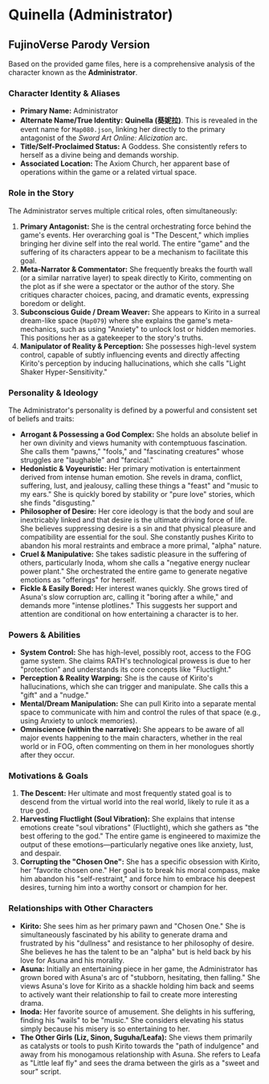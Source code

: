 # Quinella (Administrator)

## FujinoVerse Parody Version

Based on the provided game files, here is a comprehensive analysis of the character known as the **Administrator**.

### Character Identity & Aliases

*   **Primary Name:** Administrator
*   **Alternate Name/True Identity:** **Quinella (葵妮拉)**. This is revealed in the event name for `Map080.json`, linking her directly to the primary antagonist of the *Sword Art Online: Alicization* arc.
*   **Title/Self-Proclaimed Status:** A Goddess. She consistently refers to herself as a divine being and demands worship.
*   **Associated Location:** The Axiom Church, her apparent base of operations within the game or a related virtual space.

### Role in the Story

The Administrator serves multiple critical roles, often simultaneously:

1.  **Primary Antagonist:** She is the central orchestrating force behind the game's events. Her overarching goal is "The Descent," which implies bringing her divine self into the real world. The entire "game" and the suffering of its characters appear to be a mechanism to facilitate this goal.
2.  **Meta-Narrator & Commentator:** She frequently breaks the fourth wall (or a similar narrative layer) to speak directly to Kirito, commenting on the plot as if she were a spectator or the author of the story. She critiques character choices, pacing, and dramatic events, expressing boredom or delight.
3.  **Subconscious Guide / Dream Weaver:** She appears to Kirito in a surreal dream-like space (`Map079`) where she explains the game's meta-mechanics, such as using "Anxiety" to unlock lost or hidden memories. This positions her as a gatekeeper to the story's truths.
4.  **Manipulator of Reality & Perception:** She possesses high-level system control, capable of subtly influencing events and directly affecting Kirito's perception by inducing hallucinations, which she calls "Light Shaker Hyper-Sensitivity."

### Personality & Ideology

The Administrator's personality is defined by a powerful and consistent set of beliefs and traits:

*   **Arrogant & Possessing a God Complex:** She holds an absolute belief in her own divinity and views humanity with contemptuous fascination. She calls them "pawns," "fools," and "fascinating creatures" whose struggles are "laughable" and "farcical."
*   **Hedonistic & Voyeuristic:** Her primary motivation is entertainment derived from intense human emotion. She revels in drama, conflict, suffering, lust, and jealousy, calling these things a "feast" and "music to my ears." She is quickly bored by stability or "pure love" stories, which she finds "disgusting."
*   **Philosopher of Desire:** Her core ideology is that the body and soul are inextricably linked and that desire is the ultimate driving force of life. She believes suppressing desire is a sin and that physical pleasure and compatibility are essential for the soul. She constantly pushes Kirito to abandon his moral restraints and embrace a more primal, "alpha" nature.
*   **Cruel & Manipulative:** She takes sadistic pleasure in the suffering of others, particularly Inoda, whom she calls a "negative energy nuclear power plant." She orchestrated the entire game to generate negative emotions as "offerings" for herself.
*   **Fickle & Easily Bored:** Her interest wanes quickly. She grows tired of Asuna's slow corruption arc, calling it "boring after a while," and demands more "intense plotlines." This suggests her support and attention are conditional on how entertaining a character is to her.

### Powers & Abilities

*   **System Control:** She has high-level, possibly root, access to the FOG game system. She claims RATH's technological prowess is due to her "protection" and understands its core concepts like "Fluctlight."
*   **Perception & Reality Warping:** She is the cause of Kirito's hallucinations, which she can trigger and manipulate. She calls this a "gift" and a "nudge."
*   **Mental/Dream Manipulation:** She can pull Kirito into a separate mental space to communicate with him and control the rules of that space (e.g., using Anxiety to unlock memories).
*   **Omniscience (within the narrative):** She appears to be aware of all major events happening to the main characters, whether in the real world or in FOG, often commenting on them in her monologues shortly after they occur.

### Motivations & Goals

1.  **The Descent:** Her ultimate and most frequently stated goal is to descend from the virtual world into the real world, likely to rule it as a true god.
2.  **Harvesting Fluctlight (Soul Vibration):** She explains that intense emotions create "soul vibrations" (Fluctlight), which she gathers as "the best offering to the god." The entire game is engineered to maximize the output of these emotions—particularly negative ones like anxiety, lust, and despair.
3.  **Corrupting the "Chosen One":** She has a specific obsession with Kirito, her "favorite chosen one." Her goal is to break his moral compass, make him abandon his "self-restraint," and force him to embrace his deepest desires, turning him into a worthy consort or champion for her.

### Relationships with Other Characters

*   **Kirito:** She sees him as her primary pawn and "Chosen One." She is simultaneously fascinated by his ability to generate drama and frustrated by his "dullness" and resistance to her philosophy of desire. She believes he has the talent to be an "alpha" but is held back by his love for Asuna and his morality.
*   **Asuna:** Initially an entertaining piece in her game, the Administrator has grown bored with Asuna's arc of "stubborn, hesitating, then falling." She views Asuna's love for Kirito as a shackle holding him back and seems to actively want their relationship to fail to create more interesting drama.
*   **Inoda:** Her favorite source of amusement. She delights in his suffering, finding his "wails" to be "music." She considers elevating his status simply because his misery is so entertaining to her.
*   **The Other Girls (Liz, Sinon, Suguha/Leafa):** She views them primarily as catalysts or tools to push Kirito towards the "path of indulgence" and away from his monogamous relationship with Asuna. She refers to Leafa as "Little leaf fly" and sees the drama between the girls as a "sweet and sour" script.
